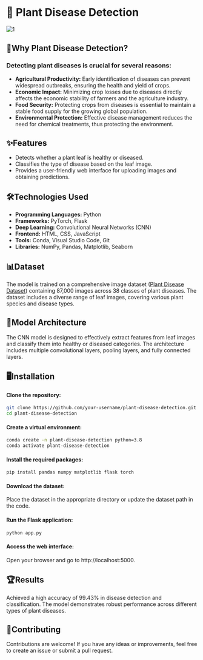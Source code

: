 # 🌱 Plant Disease Detection

![1](https://images.saymedia-content.com/.image/t_share/MTc0MzU0NDg3NTYwMzE2MjY0/plant-diseases-that-affect-cucumbers-and-how-to-treat-them.jpg)

## 💭Why Plant Disease Detection?
### Detecting plant diseases is crucial for several reasons:

- **Agricultural Productivity:** Early identification of diseases can prevent widespread outbreaks, ensuring the health and yield of crops.
- **Economic Impact:** Minimizing crop losses due to diseases directly affects the economic stability of farmers and the agriculture industry.
- **Food Security:** Protecting crops from diseases is essential to maintain a stable food supply for the growing global population.
- **Environmental Protection:** Effective disease management reduces the need for chemical treatments, thus protecting the environment.

## ✨Features
- Detects whether a plant leaf is healthy or diseased.
- Classifies the type of disease based on the leaf image.
- Provides a user-friendly web interface for uploading images and obtaining predictions.
  
## 🛠️Technologies Used
- **Programming Languages:** Python
- **Frameworks:** PyTorch, Flask
- **Deep Learning:** Convolutional Neural Networks (CNN)
- **Frontend:** HTML, CSS, JavaScript
- **Tools:** Conda, Visual Studio Code, Git
- **Libraries:** NumPy, Pandas, Matplotlib, Seaborn

## 📊Dataset
The model is trained on a comprehensive image dataset ([Plant Disease Dataset](https://www.kaggle.com/datasets/vipoooool/new-plant-diseases-dataset)) containing 87,000 images across 38 classes of plant diseases. The dataset includes a diverse range of leaf images, covering various plant species and disease types.

## 🧠Model Architecture
The CNN model is designed to effectively extract features from leaf images and classify them into healthy or diseased categories.
The architecture includes multiple convolutional layers, pooling layers, and fully connected layers.

## 🖥️Installation
#### Clone the repository:
```bash
git clone https://github.com/your-username/plant-disease-detection.git
cd plant-disease-detection
```

#### Create a virtual environment:
```bash
conda create -n plant-disease-detection python=3.8
conda activate plant-disease-detection
```

#### Install the required packages:
```bash
pip install pandas numpy matplotlib flask torch
```

#### Download the dataset:

Place the dataset in the appropriate directory or update the dataset path in the code.

#### Run the Flask application:

```bash
python app.py
```
#### Access the web interface:
Open your browser and go to http://localhost:5000.

## 🏆Results
Achieved a high accuracy of 99.43% in disease detection and classification. The model demonstrates robust performance across different types of plant diseases.

## 🤝Contributing
Contributions are welcome! If you have any ideas or improvements, feel free to create an issue or submit a pull request.
